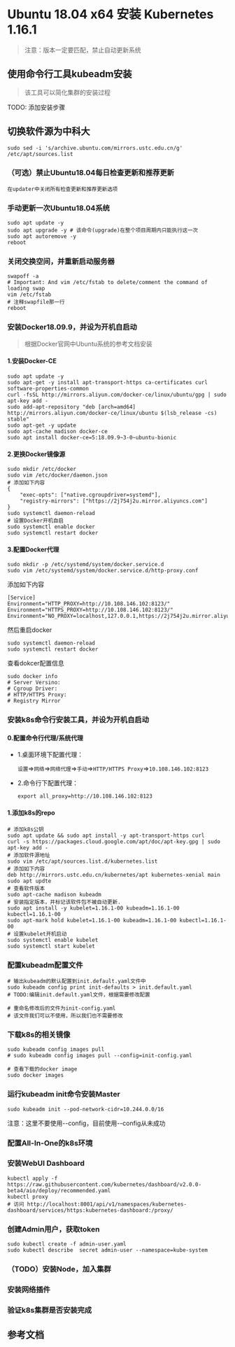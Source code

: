 # Ubuntu 18.04 x64 安装 Kubernetes 1.16.1

> 注意：版本一定要匹配，禁止自动更新系统

## 使用命令行工具kubeadm安装
> 该工具可以简化集群的安装过程

TODO: 添加安装步骤

## 切换软件源为中科大
```shell
sudo sed -i 's/archive.ubuntu.com/mirrors.ustc.edu.cn/g' /etc/apt/sources.list 
```

### （可选）禁止Ubuntu18.04每日检查更新和推荐更新
```
在updater中关闭所有检查更新和推荐更新选项
```

### 手动更新一次Ubuntu18.04系统
```shell
sudo apt update -y
sudo apt upgrade -y # 该命令(upgrade)在整个项目周期内只能执行这一次
sudo apt autoremove -y
reboot
```

### 关闭交换空间，并重新启动服务器
```shell
swapoff -a
# Important: And vim /etc/fstab to delete/comment the command of loading swap
vim /etc/fstab
# 注释swapfile那一行
reboot
```

### 安装Docker18.09.9，并设为开机自启动

> 根据Docker官网中Ubuntu系统的参考文档安装

#### 1.安装Docker-CE

```shell
sudo apt update -y
sudo apt-get -y install apt-transport-https ca-certificates curl software-properties-common
curl -fsSL http://mirrors.aliyun.com/docker-ce/linux/ubuntu/gpg | sudo apt-key add -
sudo add-apt-repository "deb [arch=amd64] http://mirrors.aliyun.com/docker-ce/linux/ubuntu $(lsb_release -cs) stable"
sudo apt-get -y update
sudo apt-cache madison docker-ce
sudo apt install docker-ce=5:18.09.9~3-0~ubuntu-bionic
```

#### 2.更换Docker镜像源
```shell
sudo mkdir /etc/docker
sudo vim /etc/docker/daemon.json
# 添加如下内容
{
	"exec-opts": ["native.cgroupdriver=systemd"],
    "registry-mirrors": ["https://2j754j2u.mirror.aliyuncs.com"]
}
sudo systemctl daemon-reload
# 设置Docker开机自启
sudo systemctl enable docker
sudo systemctl restart docker
```

#### 3.配置Docker代理
```shell
sudo mkdir -p /etc/systemd/system/docker.service.d
sudo vim /etc/systemd/system/docker.service.d/http-proxy.conf
```
添加如下内容
```shell
[Service]
Environment="HTTP_PROXY=http://10.108.146.102:8123/"
Environment="HTTPS_PROXY=http://10.108.146.102:8123/"
Environment="NO_PROXY=localhost,127.0.0.1,https://2j754j2u.mirror.aliyuncs.com,10.*.*.*,192.*.*.*"
```
然后重启docker
```shell
sudo systemctl daemon-reload
sudo systemctl restart docker
```
查看dokcer配置信息
```shell
sudo docker info
# Server Versino:
# Cgroup Driver:
# HTTP/HTTPS Proxy:
# Registry Mirror
```

### 安装k8s命令行安装工具，并设为开机自启动

#### 0.配置命令行代理/系统代理

- 1.桌面环境下配置代理：
  
    `设置`=>`网络`=>`网络代理`=>`手动`=>`HTTP/HTTPS Proxy`=>`10.108.146.102:8123`

- 2.命令行下配置代理：
    ```shell
    export all_proxy=http://10.108.146.102:8123
    ```

#### 1.添加k8s的repo
```shell
# 添加k8s公钥
sudo apt update && sudo apt install -y apt-transport-https curl
curl -s https://packages.cloud.google.com/apt/doc/apt-key.gpg | sudo apt-key add -
# 添加软件源地址
sudo vim /etc/apt/sources.list.d/kubernetes.list
# 添加如下内容
deb http://mirrors.ustc.edu.cn/kubernetes/apt kubernetes-xenial main
sudo apt updte
# 查看软件版本
sudo apt-cache madison kubeadm
# 安装指定版本，并标记该软件包不被自动更新.
sudo apt install -y kubelet=1.16.1-00 kubeadm=1.16.1-00 kubectl=1.16.1-00
sudo apt-mark hold kubelet=1.16.1-00 kubeadm=1.16.1-00 kubectl=1.16.1-00
# 设置kubelet开机启动
sudo systemctl enable kubelet
sudo systemctl start kubelet
```

### 配置kubeadm配置文件

```shell
# 输出kubeadm的默认配置到init.default.yaml文件中
sudo kubeadm config print init-defaults > init.default.yaml
# TODO:编辑init.default.yaml文件，根据需要修改配置

# 重命名修改后的文件为init-config.yaml
# 该文件我们可以不使用，所以我们也不需要修改
```

### 下载k8s的相关镜像
```shell
sudo kubeadm config images pull
# sudo kubeadm config images pull --config=init-config.yaml

# 查看下载的docker image
sudo docker images
```

### 运行kubeadm init命令安装Master
```
sudo kubeadm init --pod-network-cidr=10.244.0.0/16
```
注意：这里不要使用--config，目前使用--config从未成功

### 配置All-In-One的k8s环境

### 安装WebUI Dashboard
```shell
kubectl apply -f https://raw.githubusercontent.com/kubernetes/dashboard/v2.0.0-beta4/aio/deploy/recommended.yaml
kubectl proxy
# 访问 http://localhost:8001/api/v1/namespaces/kubernetes-dashboard/services/https:kubernetes-dashboard:/proxy/
```

### 创建Admin用户，获取token
```shell
sudo kubectl create -f admin-user.yaml
sudo kubectl describe  secret admin-user --namespace=kube-system
```
### （TODO）安装Node，加入集群

### 安装网络插件

### 验证k8s集群是否安装完成



## 参考文档
